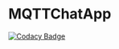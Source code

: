 # MQTTChatApp
[![Codacy Badge](https://api.codacy.com/project/badge/Grade/137581c4aa7b4bfbbfe485dc5950591d)](https://app.codacy.com/app/wycliff/MQTTChatApp?utm_source=github.com&utm_medium=referral&utm_content=wycliff/MQTTChatApp&utm_campaign=Badge_Grade_Dashboard)